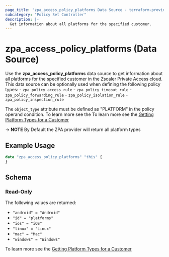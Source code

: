 ```yaml
---
page_title: "zpa_access_policy_platforms Data Source - terraform-provider-zpa"
subcategory: "Policy Set Controller"
description: |-
  Get information about all platforms for the specified customer.
---
```


# zpa_access_policy_platforms (Data Source)

Use the **zpa_access_policy_platforms** data source to get information about all platforms for the specified customer in the Zscaler Private Access cloud. This data source can be optionally used when defining the following policy types:
    - ``zpa_policy_access_rule``
    - ``zpa_policy_timeout_rule``
    - ``zpa_policy_forwarding_rule``
    - ``zpa_policy_isolation_rule``
    - ``zpa_policy_inspection_rule``

The ``object_type`` attribute must be defined as "PLATFORM" in the policy operand condition. To learn more see the To learn more see the [Getting Platform Types for a Customer](https://help.zscaler.com/zpa/configuring-access-policies-using-api#getPlatformTypes)

-> **NOTE** By Default the ZPA provider will return all platform types

## Example Usage

```terraform
data "zpa_access_policy_platforms" "this" {
}
```

## Schema

### Read-Only

The following values are returned:

* `"android" = "Android"`
* `"id" = "platforms"`
* `"ios" = "iOS"`
* `"linux" = "Linux"`
* `"mac" = "Mac"`
* `"windows" = "Windows"`

To learn more see the [Getting Platform Types for a Customer](https://help.zscaler.com/zpa/configuring-access-policies-using-api#getPlatformTypes)
